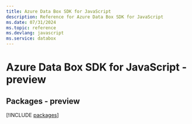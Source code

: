 ```yaml
---
title: Azure Data Box SDK for JavaScript
description: Reference for Azure Data Box SDK for JavaScript
ms.date: 07/31/2024
ms.topic: reference
ms.devlang: javascript
ms.service: databox
---
```

# Azure Data Box SDK for JavaScript - preview
## Packages - preview
[!INCLUDE [packages](data-box-index.md)]